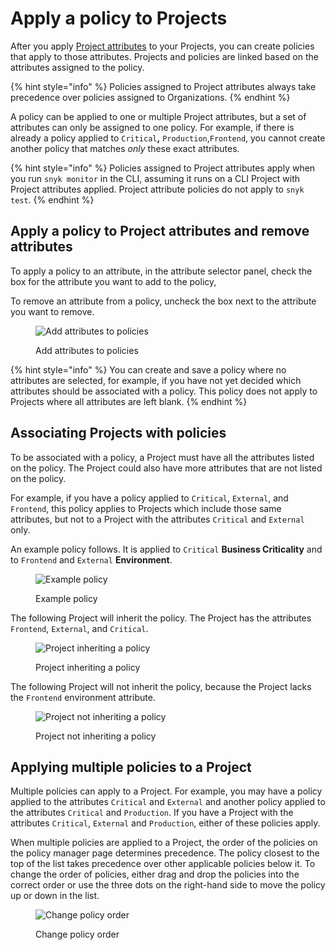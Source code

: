 # Apply a policy to Projects

After you apply [Project attributes](../introduction-to-snyk-projects/project-attributes.md) to your Projects, you can create policies that apply to those attributes. Projects and policies are linked based on the attributes assigned to the policy.

{% hint style="info" %}
Policies assigned to Project attributes always take precedence over policies assigned to Organizations.
{% endhint %}

A policy can be applied to one or multiple Project attributes, but a set of attributes can only be assigned to one policy. For example, if there is already a policy applied to `Critical`**,** `Production`,`Frontend`, you cannot create another policy that matches _only_ these exact attributes.

{% hint style="info" %}
Policies assigned to Project attributes apply when you run `snyk monitor` in the CLI, assuming it runs on a CLI Project with Project attributes applied. Project attribute policies do not apply to `snyk test`.
{% endhint %}

## Apply a policy to Project attributes and remove attributes

To apply a policy to an attribute, in the attribute selector panel, check the box for the attribute you want to add to the policy,

To remove an attribute from a policy, uncheck the box next to the attribute you want to remove.

<div align="left">

<figure><img src="../../.gitbook/assets/screenshot_2021-03-11_at_1.20.42_pm.png" alt="Add attributes to policies"><figcaption><p>Add attributes to policies</p></figcaption></figure>

</div>

{% hint style="info" %}
You can create and save a policy where no attributes are selected, for example, if you have not yet decided which attributes should be associated with a policy. This policy does not apply to Projects where all attributes are left blank.
{% endhint %}

## Associating Projects with policies

To be associated with a policy, a Project must have all the attributes listed on the policy. The Project could also have more attributes that are not listed on the policy.

For example, if you have a policy applied to `Critical`, `External`, and `Frontend`, this policy applies to Projects which include those same attributes, but not to a Project with the attributes `Critical` and `External` only.

An example policy follows. It is applied to `Critical` **Business Criticality** and to `Frontend` and `External` **Environment**.

<div align="left">

<figure><img src="../../.gitbook/assets/screenshot_2021-03-11_at_11.54.33_am.png" alt="Example policy"><figcaption><p>Example policy</p></figcaption></figure>

</div>

The following Project will inherit the policy. The Project has the attributes `Frontend`, `External`, and `Critical`.

<div align="left">

<figure><img src="../../.gitbook/assets/screenshot_2021-03-11_at_12.26.02_pm.png" alt="Project inheriting a policy"><figcaption><p>Project inheriting a policy</p></figcaption></figure>

</div>

The following Project will not inherit the policy, because the Project lacks the `Frontend` environment attribute.

<div align="left">

<figure><img src="../../.gitbook/assets/screenshot_2021-03-11_at_12.29.03_pm.png" alt="Project not inheriting a policy"><figcaption><p>Project not inheriting a policy</p></figcaption></figure>

</div>

## Applying multiple policies to a Project

Multiple policies can apply to a Project. For example, you may have a policy applied to the attributes `Critical` and `External` and another policy applied to the attributes `Critical` and `Production`. If you have a Project with the attributes `Critical`, `External` and `Production`, either of these policies apply.

When multiple policies are applied to a Project, the order of the policies on the policy manager page determines precedence. The policy closest to the top of the list takes precedence over other applicable policies below it. To change the order of policies, either drag and drop the policies into the correct order or use the three dots on the right-hand side to move the policy up or down in the list.

<div align="left">

<figure><img src="../../.gitbook/assets/screenshot_2021-03-11_at_12.51.25_pm.png" alt="Change policy order"><figcaption><p>Change policy order</p></figcaption></figure>

</div>
